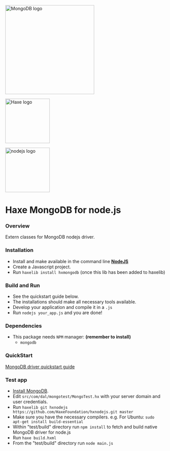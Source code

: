 [<img src="http://www.mongodb.com/sites/mongodb.com/files/media/mongodb-logo-rgb.jpeg" width="280px" alt="MongoDB logo">](http://www.mongodb.org)

[<img src="http://haxe.org/img/haxe-logo-horizontal.svg" alt="Haxe logo" width="140">](http://haxe.org)

[<img src="http://nodejs.org/images/logos/nodejs.png" width="140px" alt="nodejs logo">](http://nodejs.org)

# Haxe MongoDB for node.js

### Overview

Extern classes for MongoDB nodejs driver.  

### Installation

* Install and make available in the command line **[NodeJS](http://nodejs.org/)**
* Create a Javascript project.
* Run `haxelib install hxmongodb` (once this lib has been added to haxelib)

### Build and Run

* See the quickstart guide below.
* The installations should make all necessary tools available.
* Develop your application and compile it in a `.js`
* Run `nodejs your_app.js` and you are done!
 
### Dependencies

* This package needs `NPM` manager: **(remember to install)**
  * `mongodb`

### QuickStart

[MongoDB driver quickstart guide](http://mongodb.github.io/node-mongodb-native/2.0/)

### Test app

* [Install MongoDB](http://docs.mongodb.org/manual/installation/).
* Edit `src/com/dal/mongotest/MongoTest.hx` with your server domain and user credentials.
* Run `haxelib git hxnodejs https://github.com/HaxeFoundation/hxnodejs.git master`
* Make sure you have the necessary compilers. e.g. For Ubuntu: `sudo apt-get install build-essential`
* Within "test/build" directory run `npm install` to fetch and build native MongoDB driver for node.js
* Run `haxe build.hxml`
* From the "test/build" directory run `node main.js`
